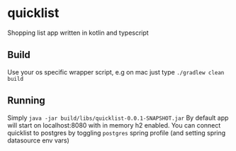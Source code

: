 # quicklist

Shopping list app written in kotlin and typescript

## Build

Use your os specific wrapper script, e.g on mac just type `./gradlew clean build`

## Running

Simply `java -jar build/libs/quicklist-0.0.1-SNAPSHOT.jar`
By default app will start on localhost:8080 with in memory h2 enabled. You can connect quicklist to postgres by toggling `postgres` spring profile (and setting spring datasource env vars)
